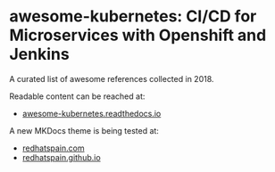 # awesome-kubernetes: CI/CD for Microservices with Openshift and Jenkins
A curated list of awesome references collected in 2018.

Readable content can be reached at:
- [awesome-kubernetes.readthedocs.io](https://awesome-kubernetes.readthedocs.io)

A new MKDocs theme is being tested at:
- [redhatspain.com](https://redhatspain.com)
- [redhatspain.github.io](https://redhatspain.github.io/)


